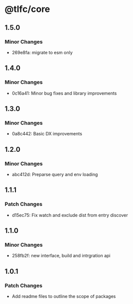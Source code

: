 # @tlfc/core

## 1.5.0

### Minor Changes

- 269e8fa: migrate to esm only

## 1.4.0

### Minor Changes

- 0c16a41: Minor bug fixes and library improvements

## 1.3.0

### Minor Changes

- 0a8c442: Basic DX improvements

## 1.2.0

### Minor Changes

- abc412d: Preparse query and env loading

## 1.1.1

### Patch Changes

- d15ec75: Fix watch and exclude dist from entry discover

## 1.1.0

### Minor Changes

- 258fb2f: new interface, build and intrgration api

## 1.0.1

### Patch Changes

- Add readme files to outline the scope of packages
